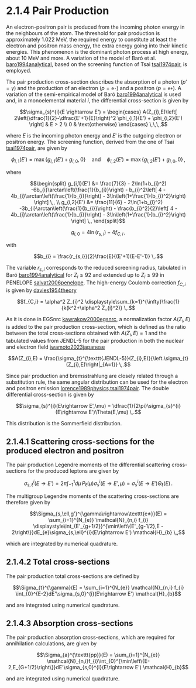 # 2.1.4 Pair Production

An electron-positron pair is produced from the incoming photon energy in the neighbours of the atom. The threshold for pair production is approximately 1.022 MeV, the required energy to constitute at least the electron and positron mass energy, the extra energy going into their kinetic energies. This phenomenon is the dominant photon process at high energy, about 10 MeV and more. A variation of the model of Baró et al. [baro1994analytical](@cite), based on the screening function of Tsai [tsai1974pair](@cite), is employed.

The pair production cross-section describes the absorption of a photon ($p' = \gamma$) and the production of an electron ($p=\texttt{e-}$) and a positron ($p=\texttt{e+}$). A variation of the semi-empirical model of Baró [baro1994analytical](@cite) is used and, in a monoelemental material $i$, the differential cross-section is given by

$$\sigma_{s}^{i}(E \rightarrow E') = \begin{cases} A(Z_{i},E)\left[ 2\left(\dfrac{1}{2}-\dfrac{E'+1}{E}\right)^2 \phi_{i,1}(E') + \phi_{i,2}(E') \right] & E > 2 \\ 0 & \text{otherwise} \end{cases} \,\,\,,$$

where $E$ is the incoming photon energy and $E'$ is the outgoing electron or positron energy. The screening function, derived from the one of Tsai [tsai1974pair](@cite), are given by

$$\phi_{i,1}(E') = \max\left\{g_{i,1}(E') + g_{i,0},0\right\} \quad \text{and} \quad \phi_{i,2}(E') = \max\left\{g_{i,2}(E') + g_{i,0},0\right\} \,,$$

where

$$\begin{split} g_{i,1}(E') &= \frac{7}{3} - 2\ln(1+b_{i}^2) -6b_{i}\arctan\left(\frac{1}{b_{i}}\right) - b_{i}^2\left[ 4 - 4b_{i}\arctan\left(\frac{1}{b_{i}}\right) - 3\ln\left(1+\frac{1}{b_{i}^2}\right) \right] \,, \\ g_{i,2}(E') &= \frac{11}{6} - 2\ln(1+b_{i}^2) -3b_{i}\arctan\left(\frac{1}{b_{i}}\right) - \frac{b_{i}^2}{2}\left[ 4 - 4b_{i}\arctan\left(\frac{1}{b_{i}}\right) - 3\ln\left(1+\frac{1}{b_{i}^2}\right) \right] \,, \end{split}$$

$$g_{i,0} = 4\ln(r_{s,i}) - 4f_{C,i} \,,$$

with

$$b_{i} = \frac{r_{s,i}}{2}\frac{E}{(E'+1)(E-E'-1)} \,.$$

The variable $r_{s,i}$ corresponds to the reduced screening radius, tabulated in Baró [baro1994analytical](@cite) for $Z_{i} \le 92$ and extended up to $Z_{i} \le 99$ in PENELOPE [salvat2006penelope](@cite). The high-energy Coulomb correction $f_{C,i}$ is given by [davies1954theory](@cite)

$$f_{C,i} = \alpha^2 Z_{i}^2 \displaystyle\sum_{k=1}^{\infty}\frac{1}{k(k^2+\alpha^2 Z_{i}^2)} \,.$$

As it is done in EGSnrc [kawrakow2000egsnrc](@cite), a normalization factor $A(Z_{i},E)$ is added to the pair production cross-section, which is defined as the ratio between the total cross-sections obtained with $A(Z_{i},E)=1$ and the tabulated values from JENDL-5 for the pair production in both the nuclear and electron field [iwamoto2023japanese](@cite)

$$A(Z_{i},E) = \frac{\sigma_{t}^{\texttt{JENDL-5}}(Z_{i},E)}{\left.\sigma_{t}(Z_{i},E)\right|_{A=1}} \,.$$

Since pair production and bremsstrahlung are closely related through a substitution rule, the same angular distribution can be used for the electron and positron emission [lorence1989physics,tsai1974pair](@cite). The double differential cross-section is given by

$$\sigma_{s}^{i}(E\rightarrow E',\mu) = \dfrac{1}{2\pi}\sigma_{s}^{i}(E\rightarrow E')\Theta(E,\mu) \,.$$

This distribution is the Sommerfield distribution.

## 2.1.4.1 Scattering cross-sections for the produced electron and positron

The pair production Legendre moments of the differential scattering cross-sections for the produced leptons are given by

$$\sigma_{s,\ell}^{i}(E\rightarrow E') = 2\pi\int_{-1}^{1}d\mu\,P_{\ell}(\mu)\sigma_{s}^{i}(E\rightarrow E',\mu) = \sigma_{s}^{i}(E\rightarrow E') \Theta_{\ell}(E) \,.$$

The multigroup Legendre moments of the scattering cross-sections are therefore given by

$$\Sigma_{s,\ell,g'}^{\gamma\rightarrow\texttt{e±}}(E) = \sum_{i=1}^{N_{e}} \mathcal{N}_{n,i} f_{i} \displaystyle\int_{E'_{g+1/2}}^{\min\left\{E'_{g-1/2},E - 2\right\}}dE_{e}\sigma_{s,\ell}^{i}(E\rightarrow E') \mathcal{H}_{b} \,,$$

which are integrated by numerical quadrature. 

## 2.1.4.2 Total cross-sections

The pair production total cross-sections are defined by

$$\Sigma_{t}^{\gamma}(E) =  \sum_{i=1}^{N_{e}} \mathcal{N}_{n,i} f_{i} \int_{0}^{E-2}dE'\sigma_{s,0}^{i}(E\rightarrow E') \mathcal{H}_{b}$$

and are integrated using numerical quadrature.

## 2.1.4.3 Absorption cross-sections

The pair production absorption cross-sections, which are required for annihilation calculations, are given by

$$\Sigma_{a}^{\texttt{pp}}(E) = \sum_{i=1}^{N_{e}} \mathcal{N}_{n,i}f_{i}\int_{0}^{\min\left\{E-2,E_{G+1/2}\right\}}dE'\sigma_{s,0}^{i}(E\rightarrow E') \mathcal{H}_{b}$$

and are integrated using numerical quadrature.
